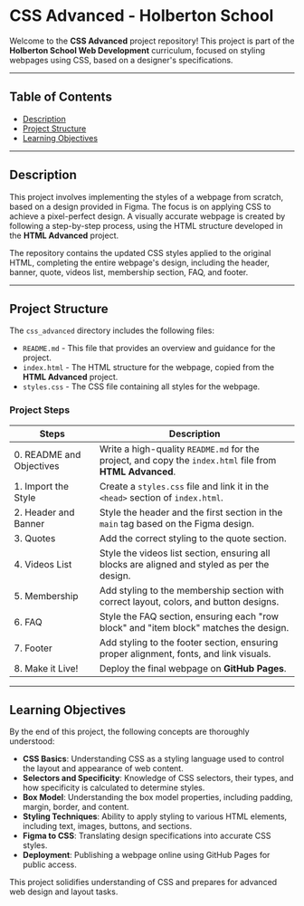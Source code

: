 # CSS Advanced - Holberton School

Welcome to the **CSS Advanced** project repository! This project is part of the **Holberton School Web Development** curriculum, focused on styling webpages using CSS, based on a designer's specifications.

---

## Table of Contents

- [Description](#description)
- [Project Structure](#project-structure)
- [Learning Objectives](#learning-objectives)

---

## Description

This project involves implementing the styles of a webpage from scratch, based on a design provided in Figma. The focus is on applying CSS to achieve a pixel-perfect design. A visually accurate webpage is created by following a step-by-step process, using the HTML structure developed in the **HTML Advanced** project.

The repository contains the updated CSS styles applied to the original HTML, completing the entire webpage's design, including the header, banner, quote, videos list, membership section, FAQ, and footer.

---

## Project Structure

The `css_advanced` directory includes the following files:

- `README.md` - This file that provides an overview and guidance for the project.
- `index.html` - The HTML structure for the webpage, copied from the **HTML Advanced** project.
- `styles.css` - The CSS file containing all styles for the webpage.

### Project Steps

| Steps                    | Description                                                                                              |
| ------------------------ | -------------------------------------------------------------------------------------------------------- |
| 0. README and Objectives | Write a high-quality `README.md` for the project, and copy the `index.html` file from **HTML Advanced**. |
| 1. Import the Style      | Create a `styles.css` file and link it in the `<head>` section of `index.html`.                          |
| 2. Header and Banner     | Style the header and the first section in the `main` tag based on the Figma design.                      |
| 3. Quotes                | Add the correct styling to the quote section.                                                            |
| 4. Videos List           | Style the videos list section, ensuring all blocks are aligned and styled as per the design.             |
| 5. Membership            | Add styling to the membership section with correct layout, colors, and button designs.                   |
| 6. FAQ                   | Style the FAQ section, ensuring each "row block" and "item block" matches the design.                    |
| 7. Footer                | Add styling to the footer section, ensuring proper alignment, fonts, and link visuals.                   |
| 8. Make it Live!         | Deploy the final webpage on **GitHub Pages**.                                                            |

---

## Learning Objectives

By the end of this project, the following concepts are thoroughly understood:

- **CSS Basics**: Understanding CSS as a styling language used to control the layout and appearance of web content.
- **Selectors and Specificity**: Knowledge of CSS selectors, their types, and how specificity is calculated to determine styles.
- **Box Model**: Understanding the box model properties, including padding, margin, border, and content.
- **Styling Techniques**: Ability to apply styling to various HTML elements, including text, images, buttons, and sections.
- **Figma to CSS**: Translating design specifications into accurate CSS styles.
- **Deployment**: Publishing a webpage online using GitHub Pages for public access.

This project solidifies understanding of CSS and prepares for advanced web design and layout tasks.
